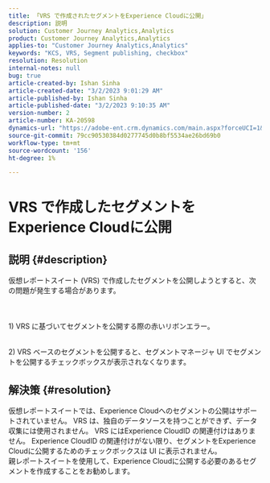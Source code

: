 ```yaml
---
title: 「VRS で作成されたセグメントをExperience Cloudに公開」
description: 説明
solution: Customer Journey Analytics,Analytics
product: Customer Journey Analytics,Analytics
applies-to: "Customer Journey Analytics,Analytics"
keywords: "KCS, VRS, Segment publishing, checkbox"
resolution: Resolution
internal-notes: null
bug: true
article-created-by: Ishan Sinha
article-created-date: "3/2/2023 9:01:29 AM"
article-published-by: Ishan Sinha
article-published-date: "3/2/2023 9:10:35 AM"
version-number: 2
article-number: KA-20598
dynamics-url: "https://adobe-ent.crm.dynamics.com/main.aspx?forceUCI=1&pagetype=entityrecord&etn=knowledgearticle&id=19852acc-d8b8-ed11-83fe-6045bd0065f9"
source-git-commit: 79cc90530384d0277745d0b8bf5534ae26bd69b0
workflow-type: tm+mt
source-wordcount: '156'
ht-degree: 1%

---
```


# VRS で作成したセグメントをExperience Cloudに公開

## 説明 {#description}

仮想レポートスイート (VRS) で作成したセグメントを公開しようとすると、次の問題が発生する場合があります。<br><br> <br><br>1) VRS に基づいてセグメントを公開する際の赤いリボンエラー。

<br>2) VRS ベースのセグメントを公開すると、セグメントマネージャ UI でセグメントを公開するチェックボックスが表示されなくなります。

## 解決策 {#resolution}

仮想レポートスイートでは、Experience Cloudへのセグメントの公開はサポートされていません。 VRS は、独自のデータソースを持つことができず、データ収集には使用されません。 VRS にはExperience CloudID の関連付けはありません。 Experience CloudID の関連付けがない限り、セグメントをExperience Cloudに公開するためのチェックボックスは UI に表示されません。<br>親レポートスイートを使用して、Experience Cloudに公開する必要のあるセグメントを作成することをお勧めします。